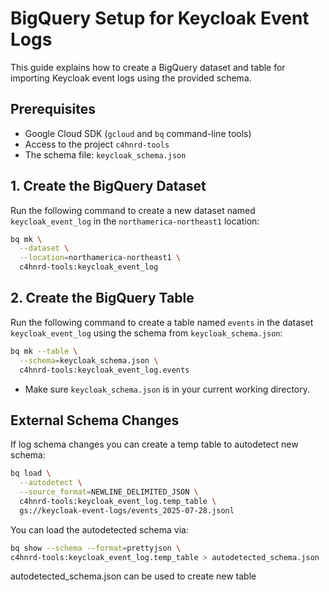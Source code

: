 # BigQuery Setup for Keycloak Event Logs

This guide explains how to create a BigQuery dataset and table for importing Keycloak event logs using the provided schema.

## Prerequisites
- Google Cloud SDK (`gcloud` and `bq` command-line tools)
- Access to the project `c4hnrd-tools`
- The schema file: `keycloak_schema.json`

## 1. Create the BigQuery Dataset

Run the following command to create a new dataset named `keycloak_event_log` in the `northamerica-northeast1` location:

```sh
bq mk \
  --dataset \
  --location=northamerica-northeast1 \
  c4hnrd-tools:keycloak_event_log
```

## 2. Create the BigQuery Table

Run the following command to create a table named `events` in the dataset `keycloak_event_log` using the schema from `keycloak_schema.json`:

```sh
bq mk --table \
  --schema=keycloak_schema.json \
  c4hnrd-tools:keycloak_event_log.events
```

- Make sure `keycloak_schema.json` is in your current working directory.

## External Schema Changes

If log schema changes you can create a temp table to autodetect new schema:

```sh
bq load \
  --autodetect \
  --source_format=NEWLINE_DELIMITED_JSON \
  c4hnrd-tools:keycloak_event_log.temp_table \
  gs://keycloak-event-logs/events_2025-07-28.jsonl
```

You can load the autodetected schema via:

```sh
bq show --schema --format=prettyjson \
c4hnrd-tools:keycloak_event_log.temp_table > autodetected_schema.json
```

autodetected_schema.json can be used to create new table
